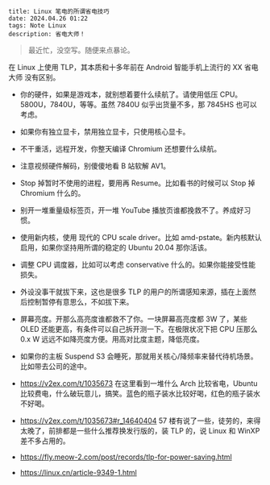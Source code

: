 ```
title: Linux 笔电的所谓省电技巧
date: 2024.04.26 01:22
tags: Note Linux
description: 省电大师！
```

> 最近忙，没空写。随便来点暴论。

在 Linux 上使用 TLP，其本质和十多年前在 Android 智能手机上流行的 XX 省电大师 没有区别。

- 你的硬件，如果是游戏本，就别想着要什么续航了。请使用低压 CPU。5800U，7840U，等等。虽然 7840U 似乎出货量不多，那 7845HS 也可以考虑。

- 如果你有独立显卡，禁用独立显卡，只使用核心显卡。

- 不干重活，远程开发，你整天编译 Chromium 还想要什么续航。

- 注意视频硬件解码，别傻傻地看 B 站软解 AV1。

- Stop 掉暂时不使用的进程，要用再 Resume。比如看书的时候可以 Stop 掉 Chromium 什么的。

- 别开一堆重量级标签页，开一堆 YouTube 播放页谁都挽救不了。养成好习惯。

- 使用新内核，使用 现代的 CPU scale driver。比如 amd-pstate。新内核默认启用，如果你坚持用所谓的稳定的 Ubuntu 20.04 那你活该。

- 调整 CPU 调度器，比如可以考虑 conservative 什么的。如果你能接受性能损失。

- 外设没事干就拔下来，这也是很多 TLP 的用户的所谓感知来源，插在上面然后控制暂停有意思么，不如拔下来。

- 屏幕亮度。开那么高亮度谁都救不了你。一块屏幕高亮度都 3W 了，某些 OLED 还能更高，有条件可以自己拆开测一下。在极限状况下把 CPU 压那么 0.x W 远远不如降亮度方便。用高对比度主题，降低亮度。

- 如果你的主板 Suspend S3 会睡死，那就用关核心/降频率来替代待机场景。比如带去公司的途中。

- https://v2ex.com/t/1035673 在这里看到一堆什么 Arch 比较省电，Ubuntu 比较费电，什么破玩意儿，搞笑。蓝色的瓶子装水比较好喝，红色的瓶子装水不好喝。

- https://v2ex.com/t/1035673#r_14640404 57 楼有说了一些，徒劳的，来得太晚了，前排都是一些什么推荐换发行版的，装 TLP 的，说 Linux 和 WinXP 差不多占用的。

- https://fly.meow-2.com/post/records/tlp-for-power-saving.html

- https://linux.cn/article-9349-1.html
